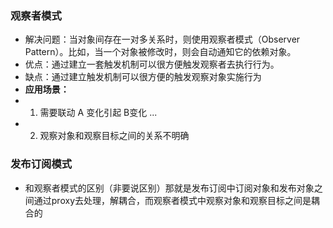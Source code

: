### 观察者模式
* 解决问题：当对象间存在一对多关系时，则使用观察者模式（Observer Pattern）。比如，当一个对象被修改时，则会自动通知它的依赖对象。
* 优点：通过建立一套触发机制可以很方便触发观察者去执行行为。
* 缺点：通过建立触发机制可以很方便的触发观察对象实施行为
* **应用场景：**
* 1. 需要联动 A 变化引起 B变化 ...
* 2. 观察对象和观察目标之间的关系不明确

### 发布订阅模式
* 和观察者模式的区别（非要说区别）那就是发布订阅中订阅对象和发布对象之间通过proxy去处理，解耦合，而观察者模式中观察对象和观察目标之间是耦合的
